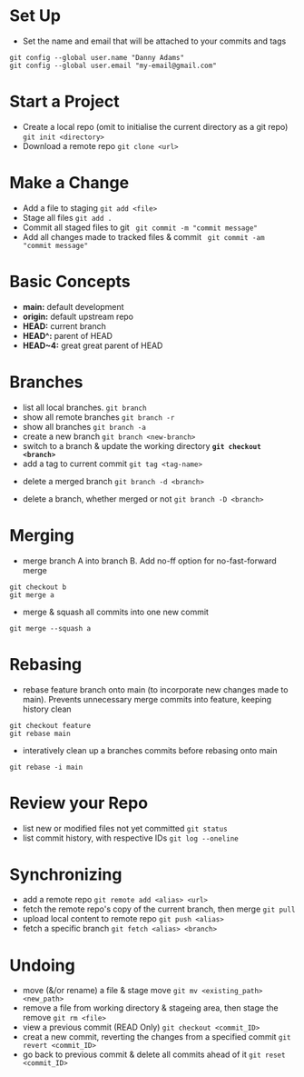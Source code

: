 # Set Up

- Set the name and email that will be attached to your commits and tags
```
git config --global user.name "Danny Adams"
git config --global user.email "my-email@gmail.com"
```
# Start a Project
- Create a local repo (omit<directory> to initialise the current directory as a git repo)
`git init <directory>`
- Download a remote repo
`git clone <url>`

# Make a Change

- Add a file to staging
` git add <file> `
- Stage all files
` git add . `
- Commit all staged files to git
` git commit -m "commit message"`
- Add all changes made to tracked files & commit
` git commit -am "commit message"`

# Basic Concepts

+ **main:** default development
+ **origin:** default upstream repo
+ **HEAD:** current branch
+ **HEAD^:** parent of HEAD
+ **HEAD~4:** great great parent of HEAD

# Branches

- list all local branches.  `git branch`
- show all remote branches  `git branch -r`
- show all branches `git branch -a`
- create a new branch `git branch <new-branch>`
- switch to a branch & update the working directory **`git checkout <branch>`**
- add a tag to current commit `git tag <tag-name>`
* delete a merged branch `git branch -d <branch>`
+ delete a branch, whether merged or not `git branch -D <branch>`

# Merging

- merge branch A into branch B. Add no-ff option for no-fast-forward merge
```
git checkout b
git merge a
```
- merge & squash all commits into one new commit
```
git merge --squash a
```
# Rebasing

- rebase feature branch onto main (to incorporate new changes made to main). Prevents unnecessary merge commits into feature, keeping history clean
```
git checkout feature
git rebase main
```
- interatively clean up a branches commits before rebasing onto main
```
git rebase -i main
```

# Review your Repo

- list new or modified files not yet committed `git status`
- list commit history, with respective IDs `git log --oneline`

# Synchronizing

- add a remote repo `git remote add <alias> <url>`
- fetch the remote repo's copy of the current branch, then merge `git pull`
- upload local content to remote repo `git push <alias>`
- fetch a specific branch `git fetch <alias> <branch>`

# Undoing

- move (&/or rename) a file & stage move `git mv <existing_path> <new_path>`
- remove a file from working directory & stageing area, then stage the remove `git rm <file>`
- view a previous commit (READ Only) `git checkout <commit_ID>`
- creat a new commit, reverting the changes from a specified commit `git revert <commit_ID>`
- go back to previous commit & delete all commits ahead of it `git reset <commit_ID>`


